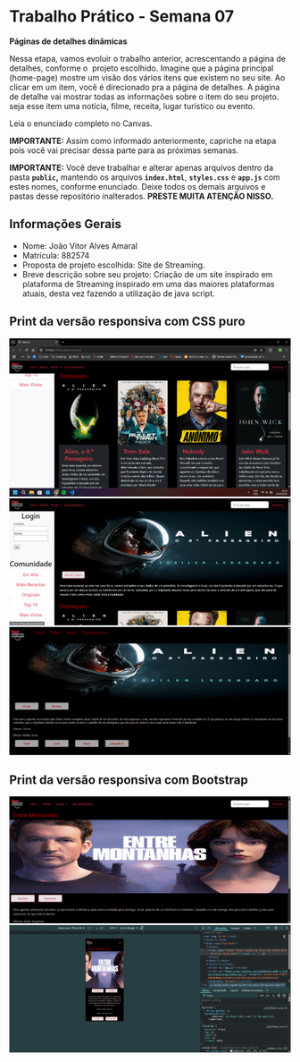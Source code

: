 # Trabalho Prático - Semana 07

**Páginas de detalhes dinâmicas**

Nessa etapa, vamos evoluir o trabalho anterior, acrescentando a página de detalhes, conforme o  projeto escolhido. Imagine que a página principal (home-page) mostre um visão dos vários itens que existem no seu site. Ao clicar em um item, você é direcionado pra a página de detalhes. A página de detalhe vai mostrar todas as informações sobre o item do seu projeto. seja esse item uma notícia, filme, receita, lugar turístico ou evento.

Leia o enunciado completo no Canvas. 

**IMPORTANTE:** Assim como informado anteriormente, capriche na etapa pois você vai precisar dessa parte para as próximas semanas. 

**IMPORTANTE:** Você deve trabalhar e alterar apenas arquivos dentro da pasta **`public`,** mantendo os arquivos **`index.html`**, **`styles.css`** e **`app.js`** com estes nomes, conforme enunciado. Deixe todos os demais arquivos e pastas desse repositório inalterados. **PRESTE MUITA ATENÇÃO NISSO.**

## Informações Gerais

- Nome: João Vitor Alves Amaral
- Matricula: 882574
- Proposta de projeto escolhida: Site de Streaming.
- Breve descrição sobre seu projeto: Criação de um site inspirado em plataforma de Streaming inspirado em uma das maiores plataformas atuais, desta vez fazendo a utilização de java script.

## Print da versão responsiva com CSS puro
![Cards](public/img/cards.png)
![Versão Responsiva Home](public/img/responsivo-home.png)
![Versão Responsiva Detalhes](public/img/responsivo-detalhes.png)

## Print da versão responsiva com Bootstrap

![Versão Responsiva Detalhes Bootstrap](public/img/responsiva-bootstrap-detalhes.png)
![Versão Responsiva Detalhes Bootstrap Mobile](public/img/versao-responsiva-bootstrap-mobile.png)

